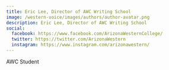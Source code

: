 ```yaml
---
title: Eric Lee, Director of AWC Writing School 
image: /western-voice/images/authors/author-avatar.png
description: Eric Lee, Director of AWC Writing School 
social:
  facebook: https://www.facebook.com/ArizonaWesternCollege/
  twitter: https://twitter.com/ArizonaWestern
  instagram: https://www.instagram.com/arizonawestern/
---
```


AWC Student